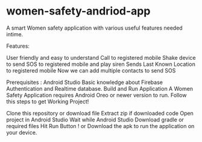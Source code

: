 # women-safety-andriod-app
A smart Women safety application with various useful features needed intime.


Features:

User friendly and easy to understand
Call to registered mobile
Shake device to send SOS to registered mobile and play siren
Sends Last Known Location to registered mobile
Now we can add multiple contacts to send SOS


Prerequisites :
Android Studio
Basic knowledge about Firebase Authentication and Realtime database.
Build and Run Application
A Women Safety Application requires Android Oreo or newer version to run.
Follow this steps to get Working Project!

Clone this repository or download file
Extract zip if downloaded code
Open project in Android Studio
Wait while Android Studio Download gradle or required files
Hit Run Button !
or 
Download the apk to run the application on your device.
